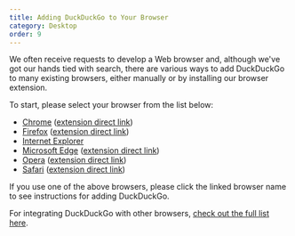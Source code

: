 ```yaml
---
title: Adding DuckDuckGo to Your Browser
category: Desktop
order: 9
---
```


<p>
    We often receive requests to develop a Web browser and, although we've got our
    hands tied with search, there are various ways to add DuckDuckGo to many
    existing browsers, either manually or by installing our browser extension.
</p>

<p>To start, please select your browser from the list below:</p>

<ul>
    <li>
        <a href="{{ site.baseurl }}/desktop/chrome">Chrome</a> (<a href="https://chrome.google.com/webstore/detail/duckduckgo-privacy-essent/bkdgflcldnnnapblkhphbgpggdiikppg">extension direct link</a>)
    </li>
    <li>
        <a href="{{ site.baseurl }}/desktop/firefox">Firefox</a> (<a href="https://addons.mozilla.org/en-US/firefox/addon/duckduckgo-for-firefox/">extension direct link</a>)
    </li>
    <li>
        <a href="{{ site.baseurl }}/desktop/internet-explorer">Internet Explorer</a>
    </li>
    <li>
        <a href="{{ site.baseurl }}/desktop/microsoft-edge">Microsoft Edge</a> (<a href="https://microsoftedge.microsoft.com/addons/detail/caoacbimdbbljakfhgikoodekdnlcgpk">extension direct link</a>)
    </li>
    <li>
        <a href="{{ site.baseurl }}/desktop/opera">Opera</a> (<a href="https://addons.opera.com/en/extensions/details/duckduckgo-for-opera-2/">extension direct link</a>)
    </li>
    <li>
        <a href="{{ site.baseurl }}/desktop/safari">Safari</a> (<a href="https://apps.apple.com/us/app/duckduckgo-privacy-for-safari/id1482920575">extension direct link</a>)
    </li>
</ul>
<p>
    If you use one of the above browsers, please click the linked browser name to see instructions for adding DuckDuckGo.
</p>

<p>
    For integrating DuckDuckGo with other browsers,
    <a href="{{ site.baseurl }}/desktop/other-browsers">check out the full list here</a>.
</p>
